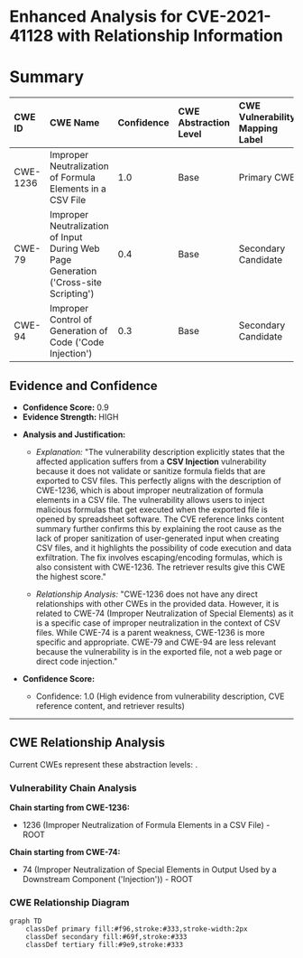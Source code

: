 # Enhanced Analysis for CVE-2021-41128 with Relationship Information

# Summary
| CWE ID    | CWE Name                                                                      | Confidence | CWE Abstraction Level | CWE Vulnerability Mapping Label | CWE-Vulnerability Mapping Notes |
| :--------- | :---------------------------------------------------------------------------- | :--------- | :-------------------- | :------------------------------ | :------------------------------ |
| CWE-1236  | Improper Neutralization of Formula Elements in a CSV File                   | 1.0        | Base                  | Primary CWE                     | Allowed                       |
| CWE-79    | Improper Neutralization of Input During Web Page Generation ('Cross-site Scripting') | 0.4        | Base                  | Secondary Candidate             | Allowed                       |
| CWE-94    | Improper Control of Generation of Code ('Code Injection')                     | 0.3        | Base                  | Secondary Candidate             | Allowed-with-Review           |

## Evidence and Confidence

*   **Confidence Score:** 0.9
*   **Evidence Strength:** HIGH

- **Analysis and Justification:**  
  - *Explanation:* "The vulnerability description explicitly states that the affected application suffers from a **CSV Injection** vulnerability because it does not validate or sanitize formula fields that are exported to CSV files. This perfectly aligns with the description of CWE-1236, which is about improper neutralization of formula elements in a CSV file. The vulnerability allows users to inject malicious formulas that get executed when the exported file is opened by spreadsheet software. The CVE reference links content summary further confirms this by explaining the root cause as the lack of proper sanitization of user-generated input when creating CSV files, and it highlights the possibility of code execution and data exfiltration. The fix involves escaping/encoding formulas, which is also consistent with CWE-1236. The retriever results give this CWE the highest score."
  
  - *Relationship Analysis:* "CWE-1236 does not have any direct relationships with other CWEs in the provided data. However, it is related to CWE-74 (Improper Neutralization of Special Elements) as it is a specific case of improper neutralization in the context of CSV files. While CWE-74 is a parent weakness, CWE-1236 is more specific and appropriate. CWE-79 and CWE-94 are less relevant because the vulnerability is in the exported file, not a web page or direct code injection."

- **Confidence Score:**  
  - Confidence: 1.0 (High evidence from vulnerability description, CVE reference content, and retriever results)

---


## CWE Relationship Analysis

Current CWEs represent these abstraction levels: .


### Vulnerability Chain Analysis

**Chain starting from CWE-1236:**
- 1236 (Improper Neutralization of Formula Elements in a CSV File) - ROOT


**Chain starting from CWE-74:**
- 74 (Improper Neutralization of Special Elements in Output Used by a Downstream Component ('Injection')) - ROOT



### CWE Relationship Diagram

```mermaid
graph TD
    classDef primary fill:#f96,stroke:#333,stroke-width:2px
    classDef secondary fill:#69f,stroke:#333
    classDef tertiary fill:#9e9,stroke:#333
```
